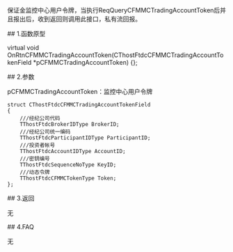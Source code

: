 <p>保证金监控中心用户令牌，当执行ReqQueryCFMMCTradingAccountToken后并且报出后，收到返回则调用此接口，私有流回报。</p>
<span class="anchor" id="88cfc1dc-6022-4f98-83b5-8c6be72f5f80"></span>
## 1.函数原型
<p>virtual void OnRtnCFMMCTradingAccountToken(CThostFtdcCFMMCTradingAccountTokenField *pCFMMCTradingAccountToken) {};</p>
<span class="anchor" id="056d63cc-1f5a-4562-8a15-4232459c9c55"></span>
## 2.参数
<p>pCFMMCTradingAccountToken：监控中心用户令牌</p>
<pre><code>struct CThostFtdcCFMMCTradingAccountTokenField
{
    ///经纪公司代码
    TThostFtdcBrokerIDType BrokerID;
    ///经纪公司统一编码
    TThostFtdcParticipantIDType ParticipantID;
    ///投资者帐号
    TThostFtdcAccountIDType AccountID;
    ///密钥编号
    TThostFtdcSequenceNoType KeyID;
    ///动态令牌
    TThostFtdcCFMMCTokenType Token;
};
</code></pre>
<span class="anchor" id="bca42a60-1c3d-4cff-b46f-a25d5b55f973"></span>
## 3.返回
<p>无</p>
<span class="anchor" id="c48d8c82-f968-4180-a300-603269d881d2"></span>
## 4.FAQ
<p>无</p>
